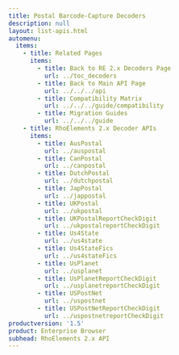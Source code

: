 ```yaml
---
title: Postal Barcode-Capture Decoders
description: null
layout: list-apis.html
automenu:
  items:
    - title: Related Pages
      items:
        - title: Back to RE 2.x Decoders Page
          url: ../toc_decoders
        - title: Back to Main API Page
          url: ../../../api
        - title: Compatibility Matrix
          url: ../../../guide/compatibility
        - title: Migration Guides
          url: ../../../guide
    - title: RhoElements 2.x Decoder APIs
      items:
        - title: AusPostal
          url: ../auspostal
        - title: CanPostal
          url: ../canpostal
        - title: DutchPostal
          url: ../dutchpostal
        - title: JapPostal
          url: ../jappostal
        - title: UKPostal
          url: ../ukpostal
        - title: UKPostalReportCheckDigit
          url: ../ukpostalreportCheckDigit
        - title: Us4State
          url: ../us4state
        - title: Us4StateFics
          url: ../us4stateFics
        - title: UsPlanet
          url: ../usplanet
        - title: UsPlanetReportCheckDigit
          url: ../usplanetreportCheckDigit
        - title: USPostNet
          url: ../uspostnet
        - title: USPostNetReportCheckDigit
          url: ../uspostnetreportCheckDigit
productversion: '1.5'
product: Enterprise Browser
subhead: RhoElements 2.x API
---
```




